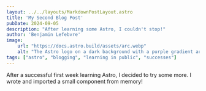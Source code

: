 ```yaml
---
layout: ../../layouts/MarkdownPostLayout.astro
title: 'My Second Blog Post'
pubDate: 2024-09-05
description: "After learning some Astro, I couldn't stop!"
author: 'Benjamin Lefebvre'
image:
    url: "https://docs.astro.build/assets/arc.webp"
    alt: "The Astro logo on a dark background with a purple gradient arc."
tags: ["astro", "blogging", "learning in public", "successes"]
---
```

After a successful first week learning Astro, I decided to try some more. I wrote and imported a small component from memory!

